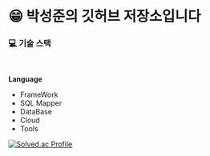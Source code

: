 
# :grin:  박성준의 깃허브 저장소입니다

### :computer: 기술 스택
<br>

**Language**
* FrameWork
* SQL Mapper
* DataBase
* Cloud
* Tools

[![Solved.ac Profile](http://mazassumnida.wtf/api/v2/generate_badge?boj=ckckckemfdjdhk)](https://solved.ac/ckckckemfdjdhk/)
